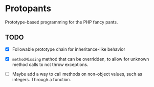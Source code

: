 # Protopants

Prototype-based programming for the PHP fancy pants.

## TODO

- [x] Followable prototype chain for inheritance-like behavior
- [x] `methodMissing` method that can be overridden, to allow for unknown
  method calls to not throw exceptions.
- [ ] Maybe add a way to call methods on non-object values, such as integers.
  Through a function.

